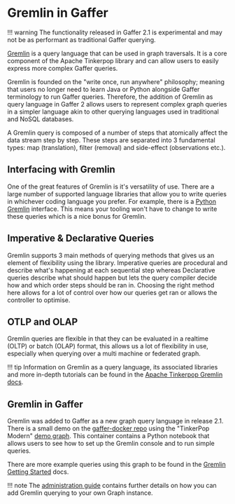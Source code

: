 # Gremlin in Gaffer

!!! warning
    The functionality released in Gaffer 2.1 is experimental and may not be as
    performant as traditional Gaffer querying.

[Gremlin](https://tinkerpop.apache.org/gremlin.html) is a query language that can be used in graph traversals.
It is a core component of the Apache Tinkerpop library and can allow users to easily express more complex Gaffer queries.

Gremlin is founded on the "write once, run anywhere" philosophy; meaning that users no longer need to learn
Java or Python alongside Gaffer terminology to run Gaffer queries.
Therefore, the addition of Gremlin as query language in Gaffer 2 allows users to represent complex graph queries in a simpler language akin to other querying languages used in traditional and NoSQL databases.

A Gremlin query is composed of a number of steps that atomically affect the data stream step by step.
These steps are separated into 3 fundamental types: map (translation), filter (removal) and side-effect (observations etc.).

## Interfacing with Gremlin

One of the great features of Gremlin is it's versatility of use.
There are a large number of supported language libraries that allow you to write queries in whichever coding language you prefer.
For example, there is a [Python Gremlin](https://pypi.org/project/gremlinpython/) interface.
This means your tooling won't have to change to write these queries which is a nice bonus for Gremlin.

## Imperative & Declarative Queries

Gremlin supports 3 main methods of querying methods that gives us an element of flexibility using the library.
Imperative queries are procedural and describe what's happening at each sequential step whereas Declarative queries describe what should happen but lets the query compiler decide how and which order steps should be ran in.
Choosing the right method here allows for a lot of control over how our queries get ran or allows the controller to optimise.

## OTLP and OLAP

Gremlin queries are flexible in that they can be evaluated in a realtime (OLTP) or batch (OLAP) format, this allows us a lot of flexibility in use, especially when querying over a multi machine or federated graph.

!!! tip
    Information on Gremlin as a query language, its associated libraries and more in-depth tutorials can be found in the [Apache Tinkerpop Gremlin docs](https://tinkerpop.apache.org/gremlin.html).

## Gremlin in Gaffer

Gremlin was added to Gaffer as a new graph query language in release 2.1.
There is a small demo on the [gaffer-docker repo](https://github.com/gchq/gaffer-docker/tree/develop/docker/gremlin-gaffer) using the "TinkerPop Modern" [demo graph](https://tinkerpop.apache.org/docs/current/images/tinkerpop-modern.png).
This container contains a Python notebook that allows users to see how to set up the Gremlin console and to run simple queries.

There are more example queries using this graph to be found in the [Gremlin Getting Started](https://tinkerpop.apache.org/docs/current/tutorials/getting-started/) docs.

!!! note
    The [administration guide](../../../administration-guide/gaffer-deployment/gremlin.md) contains further details on how you can add Gremlin querying to your own Graph instance.